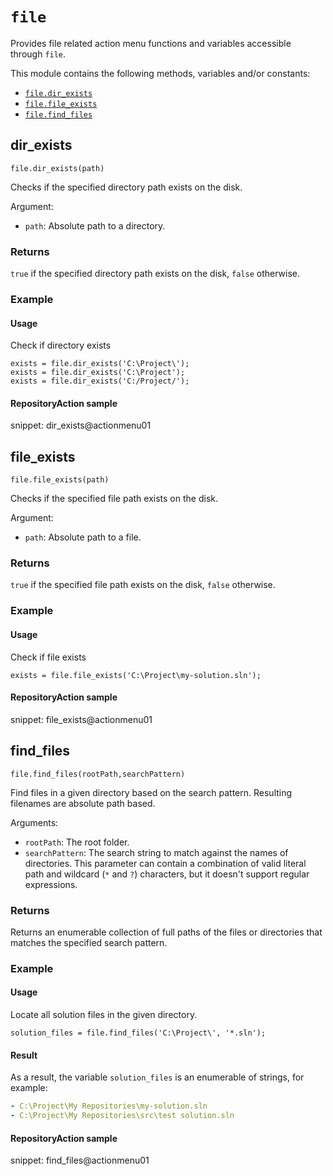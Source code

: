 # `file`

Provides file related action menu functions and variables accessible through `file`.

This module contains the following methods, variables and/or constants:

- [`file.dir_exists`](#dir_exists)
- [`file.file_exists`](#file_exists)
- [`file.find_files`](#find_files)

## dir_exists

`file.dir_exists(path)`

Checks if the specified directory path exists on the disk.

Argument:

- `path`: Absolute path to a directory.

### Returns

`true` if the specified directory path exists on the disk, `false` otherwise.

### Example
      
#### Usage

Check if directory exists


```
exists = file.dir_exists('C:\Project\');
exists = file.dir_exists('C:\Project');
exists = file.dir_exists('C:/Project/');
```

#### RepositoryAction sample

snippet: dir_exists@actionmenu01


## file_exists

`file.file_exists(path)`

Checks if the specified file path exists on the disk.

Argument:

- `path`: Absolute path to a file.

### Returns

`true` if the specified file path exists on the disk, `false` otherwise.

### Example
      
#### Usage

Check if file exists


```
exists = file.file_exists('C:\Project\my-solution.sln');
```

#### RepositoryAction sample

snippet: file_exists@actionmenu01


## find_files

`file.find_files(rootPath,searchPattern)`

Find files in a given directory based on the search pattern. Resulting filenames are absolute path based.

Arguments:

- `rootPath`: The root folder.
- `searchPattern`: The search string to match against the names of directories. This parameter can contain a combination of valid literal path and wildcard (`*` and `?`) characters, but it doesn't support regular expressions.

### Returns

Returns an enumerable collection of full paths of the files or directories that matches the specified search pattern.

### Example
      
#### Usage

Locate all solution files in the given directory.


```
solution_files = file.find_files('C:\Project\', '*.sln');
```

#### Result

As a result, the variable `solution_files` is an enumerable of strings, for example:


```yaml
- C:\Project\My Repositories\my-solution.sln
- C:\Project\My Repositories\src\test solution.sln
```

#### RepositoryAction sample

snippet: find_files@actionmenu01

